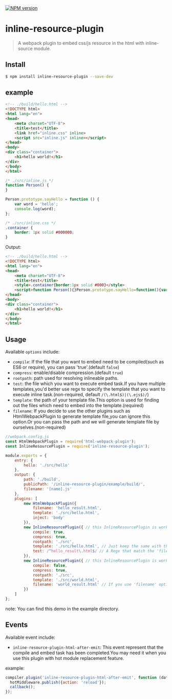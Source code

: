 <a href="https://www.npmjs.com/package/inline-resource-plugin">
    <img src="https://img.shields.io/npm/v/inline-resource-plugin.svg?style=flat" alt="NPM version">
</a>

# inline-resource-plugin
> A webpack plugin to embed css/js resource in the html with inline-source module.

## Install

```bash
$ npm install inline-resource-plugin --save-dev
```

## example

```html
<!-- ./build/hello.html -->
<!DOCTYPE html>
<html lang="en">
<head>
    <meta charset="UTF-8">
    <title>test</title>
    <link href="inline.css" inline>
    <script src="inline.js" inline></script>
</head>
<body>
<div class="container">
    <h1>hello world!</h1>
</div>
</body>
</html>
```

```js
/* ./src/inline.js */
function Person() {
}

Person.prototype.sayHello = function () {
    var word = 'hello';
    console.log(word);
};
```

```css
/* ./src/inline.css */
.container {
    border: 1px solid #000000;
}
```

Output:
```html
<!-- ./build/hello.html -->
<!DOCTYPE html>
<html lang="en">
<head>
    <meta charset="UTF-8">
    <title>test</title>
    <style>.container{border:1px solid #000}</style>
    <script>function Person(){}Person.prototype.sayHello=function(){var o="hello";console.log(o)};</script>
</head>
<body>
<div class="container">
    <h1>hello world!</h1>
</div>
</body>
</html>
```

## Usage
Available `options` include:
- `compile`: If the file that you want to embed need to be compiled(such as ES6 or require), you can pass 'true'.(default `false`)
- `compress`: enable/disable compression.(default `true`)
- `rootpath`: path used for resolving inlineable paths.
- `test`: the file which you want to execute embed task.If you have multiple templates,you'd better use regx to specify the template that you want to execute inline task.(non-required, default `/(\.html$)|(\.ejs$)/`)
- `template`: the path of your template file.This option is used for finding out the files which need to embed into the template.(required)
- `filename`: If you decide to use the other plugins such as HtmlWebpackPlugin to generate template file,you can ignore this option.Or you can pass the path and we will generate template file by ourselves.(non-required)

```javascript
//webpack.config.js
const HtmlWebpackPlugin = require('html-webpack-plugin');
const InlineResourcePlugin = require('inline-resource-plugin');

module.exports = {
    entry: {
        hello: './src/hello'
    },
    output: {
        path: './build',
        publicPath: '/inline-resource-plugin/example/build/',
        filename: '[name].js'
    },
    plugins: [
        new HtmlWebpackPlugin({
            filename: 'hello_result.html',
            template: './src/hello.html',
            inject: 'body'
        }),
        new InlineResourcePlugin({ // this InlineResourcePlugin is work with HtmlWebpackPlugin(As it has supplied 'test' option)
            compile: true,
            compress: true,
            rootpath: './src',
            template: './src/hello.html', // Just keep the same with the 'template' option of HtmlWebpackPlugin
            test: /^hello_result\.html$/ // A Regx that match the 'filename' option of HtmlWebpackPlugin
        }),
        new InlineResourcePlugin({ // this InlineResourcePlugin is work alone(As it has supplied 'filename' option)
            compile: false,
            compress: true,
            rootpath: './src',
            template: './src/world.html',
            filename: 'world_result.html' // If you use 'filename' option, you don't need to supply 'test' option
        })
    ]
};
```
note: You can find this demo in the example directory.

## Events
Available event include:
- `inline-resource-plugin-html-after-emit`: This event represent that the compile and embed task has been completed.You may need it when you use this plugin with hot module replacement feature.

example:
```javascript
compiler.plugin('inline-resource-plugin-html-after-emit', function (data, callback) {
  hotMiddleware.publish({action: 'reload'});
  callback();
});
```

